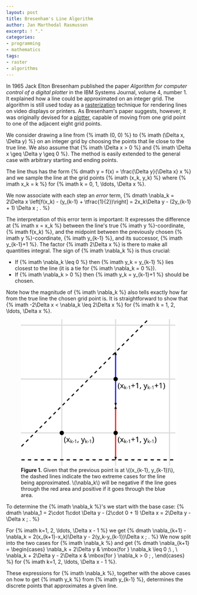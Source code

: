 ```yaml
---
layout: post
title: Bresenham's Line Algorithm
author: Jan Marthedal Rasmussen
excerpt: ! "."
categories:
- programming
- mathematics
tags:
- raster
- algorithms
---
```

In 1965 Jack Elton Bresenham published the paper *Algorithm for computer control of a digital
plotter* in the IBM Systems Journal, volume&nbsp;4, number&nbsp;1. It explained how a line could be
approximated on an integer grid. The algorithm is still used today as a
[rasterization](http://en.wikipedia.org/wiki/Rasterisation) technique for rendering lines on video
displays or printers. As Bresenham's paper suggests, however, it was originally devised for a
[plotter](http://en.wikipedia.org/wiki/Plotter), capable of moving from one grid point to one of
the adjacent eight grid points.

We consider drawing a line from {% imath (0, 0) %} to {% imath (\Delta x, \Delta y) %} on an
integer grid by choosing the points that lie close to the true line. We also assume that
{% imath \Delta x > 0 %} and {% imath \Delta x \geq \Delta y \geq 0 %}. The method is easily
extended to the general case with arbitrary starting and ending points.

The line thus has the form
{% dmath y = f(x) = \frac{\Delta y}{\Delta x} x %}
and we sample the line at the grid points {% imath (x_k, y_k) %} where {% imath x_k = k %} for
{% imath k = 0, 1, \ldots, \Delta x %}.

We now associate with each step an *error* term,
{% dmath \nabla_k = 2\Delta x \left[f(x_k) - (y_{k-1} + \tfrac{1}{2})\right] = 2x_k\Delta y - (2y_{k-1} + 1) \Delta x \; . %}

The interpretation of this error term is important: It expresses the difference at
{% imath x = x_k %} between the line's true {% imath y %}-coordinate, {% imath f(x_k) %}, and the
midpoint between the previously chosen {% imath y %}-coordinate, {% imath y_{k-1} %}, and its
successor, {% imath y_{k-1}+1 %}. The factor {% imath 2\Delta x %} is there to make all
quantities integral. The sign of {% imath \nabla_k %} is thus crucial:

 * If {% imath \nabla_k \leq 0 %} then {% imath y_k = y_{k-1} %} lies closest to the line (it is a tie for {% imath \nabla_k = 0 %}).
 * If {% imath \nabla_k > 0 %} then {% imath y_k = y_{k-1}+1 %} should be chosen.

Note how the magnitude of {% imath \nabla_k %} also tells exactly how far from the true line the
chosen grid point is. It is straightforward to show that
{% imath -2\Delta x < \nabla_k \leq 2\Delta x %} for {% imath k = 1, 2, \ldots, \Delta x %}.

<figure>
  <img src="/media/bresenham.svg">
  <figcaption><strong>Figure 1.</strong> Given that the previous point is at \((x_{k-1}, y_{k-1})\),
    the dashed lines indicate the two extreme cases for the line being approximated. \(\nabla_k\)
    will be negative if the line goes through the red area and positive if it goes through the blue
    area.</figcaption>
</figure>

To determine the {% imath \nabla_k %}'s we start with the base case:
{% dmath \nabla_1 = 2\cdot 1\cdot \Delta y - (2\cdot 0 + 1) \Delta x = 2\Delta y - \Delta x \; . %}

For {% imath k=1, 2, \ldots, \Delta x - 1 %} we get
{% dmath \nabla_{k+1} - \nabla_k = 2(x_{k+1}-x_k)\Delta y - 2(y_k-y_{k-1})\Delta x \; . %} 
We now split into the two cases for {% imath \nabla_k %} and get
{% dmath \nabla_{k+1} = \begin{cases} \nabla_k + 2\Delta y & \mbox{for } \nabla_k \leq 0 ;\ , \\ \nabla_k + 2\Delta y - 2\Delta x & \mbox{for } \nabla_k > 0 \; , \end{cases} %}
for {% imath k=1, 2, \ldots, \Delta x - 1 %}.

These expressions for {% imath \nabla_k %}, together with the above cases on how to get
{% imath y_k %} from {% imath y_{k-1} %}, determines the discrete points that approximates a given
line.

